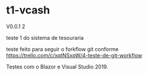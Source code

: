 # t1-vcash
V0.0.1
2

teste 1 do sistema de tesouraria

teste feito para seguir o forkflow git conforme 
https://trello.com/c/xqtNSxpW/4-teste-de-git-workflow


Testes com o Blazor e Visual Studio 2019. 
